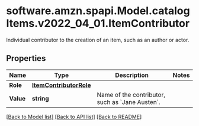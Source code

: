 # software.amzn.spapi.Model.catalogItems.v2022_04_01.ItemContributor
Individual contributor to the creation of an item, such as an author or actor.

## Properties

Name | Type | Description | Notes
------------ | ------------- | ------------- | -------------
**Role** | [**ItemContributorRole**](ItemContributorRole.md) |  | 
**Value** | **string** | Name of the contributor, such as &#x60;Jane Austen&#x60;. | 

[[Back to Model list]](../README.md#documentation-for-models) [[Back to API list]](../README.md#documentation-for-api-endpoints) [[Back to README]](../README.md)

